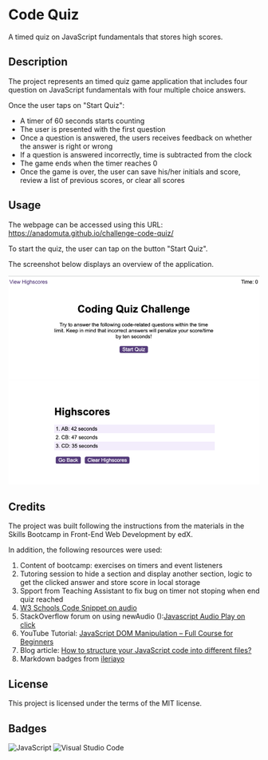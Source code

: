 # Code Quiz

A timed quiz on JavaScript fundamentals that stores high scores.

## Description

The project represents an timed quiz game application that includes four question on JavaScript fundamentals with four multiple choice answers.

Once the user taps on "Start Quiz":

- A timer of 60 seconds starts counting
- The user is presented with the first question
- Once a question is answered, the users receives feedback on whether the answer is right or wrong
- If a question is answered incorrectly, time is subtracted from the clock
- The game ends when the timer reaches 0
- Once the game is over, the user can save his/her initials and score, review a list of previous scores, or clear all scores

## Usage

The webpage can be accessed using this URL: https://anadomuta.github.io/challenge-code-quiz/

To start the quiz, the user can tap on the button "Start Quiz".

The screenshot below displays an overview of the application.

![Start Page Screenshot](./assets/images/start-screen-screenshot.PNG)
![Highscores Page Screenshot](/assets/images/highscores-screenshot.PNG)

## Credits

The project was built following the instructions from the materials in the Skills Bootcamp in Front-End Web Development by edX.

In addition, the following resources were used:

1. Content of bootcamp: exercises on timers and event listeners
2. Tutoring session to hide a section and display another section, logic to get the clicked answer and store score in local storage
3. Spport from Teaching Assistant to fix bug on timer not stoping when end quiz reached
4. [W3 Schools Code Snippet on audio](https://www.w3schools.com/jsref/tryit.asp?filename=tryjsref_audio_play)
5. StackOverflow forum on using newAudio ():[Javascript Audio Play on click](https://stackoverflow.com/questions/18826147/javascript-audio-play-on-click)
6. YouTube Tutorial: [JavaScript DOM Manipulation – Full Course for Beginners](https://www.youtube.com/watch?v=5fb2aPlgoys)
7. Blog article: [How to structure your JavaScript code into different files?](https://medium.com/@somaia_khalil/how-to-structure-your-javascript-code-into-different-files-21034102c7f3)
8. Markdown badges from [ileriayo](https://github.com/Ileriayo/markdown-badges?tab=readme-ov-file#markdown-badges)

## License

This project is licensed under the terms of the MIT license.

## Badges

![JavaScript](https://img.shields.io/badge/javascript-%23323330.svg?style=for-the-badge&logo=javascript&logoColor=%23F7DF1E)
![Visual Studio Code](https://img.shields.io/badge/Visual%20Studio%20Code-0078d7.svg?style=for-the-badge&logo=visual-studio-code&logoColor=white)
